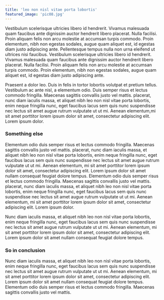 ```yaml
---
title: 'leo non nisl vitae porta lobortis'
featured_image: 'pic08.jpg'
---
```


Vestibulum scelerisque ultricies libero id hendrerit. Vivamus malesuada quam faucibus ante dignissim auctor
hendrerit libero placerat. Nulla facilisi. Proin aliquam felis non arcu molestie at accumsan turpis commodo.
Proin elementum, nibh non egestas sodales, augue quam aliquet est, id egestas diam justo adipiscing ante.
Pellentesque tempus nulla non urna eleifend ut ultrices nisi faucibus.
Vestibulum scelerisque ultricies libero id hendrerit. Vivamus malesuada quam faucibus ante dignissim auctor
hendrerit libero placerat. Nulla facilisi. Proin aliquam felis non arcu molestie at accumsan turpis commodo.
Proin elementum, nibh non egestas sodales, augue quam aliquet est, id egestas diam justo adipiscing ante.

Praesent a dolor leo. Duis in felis in tortor lobortis volutpat et pretium tellus. Vestibulum ac ante nisl,
a elementum odio. Duis semper risus et lectus commodo fringilla. Maecenas sagittis convallis justo vel mattis. placerat, nunc diam iaculis massa, et aliquet nibh leo non nisl vitae porta lobortis, enim neque fringilla nunc,
eget faucibus lacus sem quis nunc suspendisse nec lectus sit amet augue rutrum vulputate ut ut mi. Aenean elementum,mi sit amet porttitor lorem ipsum dolor sit amet, consectetur adipiscing elit. Lorem ipsum dolor.

### Something else

Elementum odio duis semper risus et lectus commodo fringilla. Maecenas sagittis convallis justo vel mattis.
placerat, nunc diam iaculis massa, et aliquet nibh leo non nisl vitae porta lobortis, enim neque fringilla nunc,
eget faucibus lacus sem quis nunc suspendisse nec lectus sit amet augue rutrum vulputate ut ut mi. Aenean elementum, mi sit amet porttitor lorem ipsum dolor sit amet, consectetur adipiscing elit. Lorem ipsum dolor sit amet nullam consequat feugiat dolore tempus. Elementum odio duis semper risus et lectus commodo fringilla. Maecenas sagittis convallis justo vel mattis. placerat, nunc diam iaculis massa, et aliquet nibh leo non nisl vitae porta lobortis, enim neque fringilla nunc, eget faucibus lacus sem quis nunc suspendisse nec lectus sit amet augue rutrum vulputate ut ut mi. Aenean elementum, mi sit amet porttitor lorem ipsum dolor sit amet, consectetur adipiscing elit. Lorem ipsum dolor.

Nunc diam iaculis massa, et aliquet nibh leo non nisl vitae porta lobortis, enim neque fringilla nunc,
eget faucibus lacus sem quis nunc suspendisse nec lectus sit amet augue rutrum vulputate ut ut mi. Aenean
elementum, mi sit amet porttitor lorem ipsum dolor sit amet, consectetur adipiscing elit. Lorem ipsum dolor
sit amet nullam consequat feugiat dolore tempus.

### So in conclusion

Nunc diam iaculis massa, et aliquet nibh leo non nisl vitae porta lobortis, enim neque fringilla nunc, eget faucibus lacus sem quis nunc suspendisse nec lectus sit amet augue rutrum vulputate ut ut mi. Aenean elementum, mi sit amet porttitor lorem ipsum dolor sit amet, consectetur adipiscing elit. Lorem ipsum dolor sit amet nullam consequat feugiat dolore tempus. Elementum odio duis semper risus et lectus commodo fringilla. Maecenas sagittis convallis justo vel mattis.
